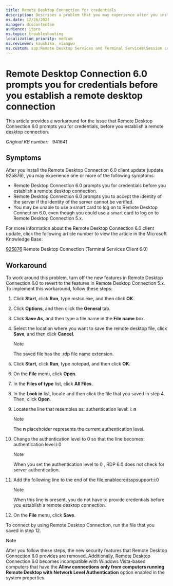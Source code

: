 ```yaml
---
title: Remote Desktop Connection for credentials
description: Describes a problem that you may experience after you install the Remote Desktop Connection 6.0 client update. Provides a workaround.
ms.date: 12/26/2023
manager: dcscontentpm
audience: itpro
ms.topic: troubleshooting
localization_priority: medium
ms.reviewer: kaushika, xiangwu
ms.custom: sap:Remote Desktop Services and Terminal Services\Session connectivity, csstroubleshoot
---
```

# Remote Desktop Connection 6.0 prompts you for credentials before you establish a remote desktop connection

This article provides a workaround for the issue that Remote Desktop Connection 6.0 prompts you for credentials, before you establish a remote desktop connection.

_Original KB number:_ &nbsp; 941641

## Symptoms

After you install the Remote Desktop Connection 6.0 client update (update 925876), you may experience one or more of the following symptoms:  

- Remote Desktop Connection 6.0 prompts you for credentials before you establish a remote desktop connection.
- Remote Desktop Connection 6.0 prompts you to accept the identity of the server if the identity of the server cannot be verified.
- You may be unable to use a smart card to log on to Remote Desktop Connection 6.0, even though you could use a smart card to log on to Remote Desktop Connection 5.x.  

For more information about the Remote Desktop Connection 6.0 client update, click the following article number to view the article in the Microsoft Knowledge Base:

[925876](https://support.microsoft.com/help/925876) Remote Desktop Connection (Terminal Services Client 6.0)  

## Workaround

To work around this problem, turn off the new features in Remote Desktop Connection 6.0 to revert to the features in Remote Desktop Connection 5.x. To implement this workaround, follow these steps:  

1. Click **Start**, click **Run**, type mstsc.exe, and then click **OK**.
2. Click **Options**, and then click the **General** tab.
3. Click **Save As**, and then type a file name in the **File name** box.
4. Select the location where you want to save the remote desktop file, click **Save**, and then click **Cancel**.

   > [!NOTE]
   > The saved file has the .rdp file name extension.
5. Click **Start**, click **Run**, type notepad, and then click **OK**.
6. On the **File** menu, click **Open**.
7. In the **Files of type** list, click **All Files**.
8. In the **Look in** list, locate and then click the file that you saved in step 4. Then, click **Open**.
9. Locate the line that resembles as: authentication level: i: **n**  

   > [!NOTE]
   > The **n** placeholder represents the current authentication level.  

10. Change the authentication level to 0 so that the line becomes:  
   authentication level:i:0  

    > [!NOTE]
    > When you set the authentication level to 0 , RDP 6.0 does not check for server authentication.  

11. Add the following line to the end of the file:enablecredsspsupport:i:0

    > [!NOTE]
    > When this line is present, you do not have to provide credentials before you establish a remote desktop connection.  

12. On the **File** menu, click **Save**.  

To connect by using Remote Desktop Connection, run the file that you saved in step 12.

> [!NOTE]
> After you follow these steps, the new security features that Remote Desktop Connection 6.0 provides are removed. Additionally, Remote Desktop Connection 6.0 becomes incompatible with Windows Vista-based computers that have the **Allow connections only from computers running Remote Desktop with Network Level Authentication** option enabled in the system properties.
